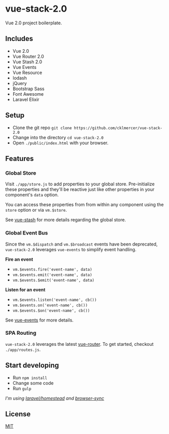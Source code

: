 # vue-stack-2.0
Vue 2.0 project boilerplate.

## Includes
* Vue 2.0
* Vue Router 2.0
* Vue Stash 2.0
* Vue Events
* Vue Resource
* lodash
* jQuery
* Bootstrap Sass
* Font Awesome
* Laravel Elixir

## Setup
* Clone the git repo `git clone https://github.com/cklmercer/vue-stack-2.0`
* Change into the directory `cd vue-stack-2.0`
* Open `./public/index.html` with your browser.

## Features

### Global Store
Visit `./app/store.js` to add properties to your global store. Pre-initialize these properties and they'll be reactive 
just like other properties in your component's `data` option.
 
You can access these properties from from within any component using the `store` option or via `vm.$store`. 
 
See [vue-stash](https://github.com/cklmercer/vue-stash) for more details regarding the global store.
 
### Global Event Bus
Since the `vm.$dispatch` and `vm.$broadcast` events have been deprecated, `vue-stack-2.0` leverages `vue-events` to 
simplify event handling.

**Fire an event** 
* `vm.$events.fire('event-name', data)`
* `vm.$events.emit('event-name', data)`
* `vm.$events.$emit('event-name', data)`

**Listen for an event**
* `vm.$events.listen('event-name', cb())`
* `vm.$events.on('event-name', cb())`
* `vm.$events.$on('event-name', cb())`

See [vue-events](https://github.com/cklmercer/vue-events) for more details.

### SPA Routing
`vue-stack-2.0` leverages the latest [vue-router](https://github.com/vuejs/vue-router). To get started, checkout
`./app/routes.js`.

## Start developing
* Run `npm install`
* Change some code
* Run `gulp`

_I'm using [laravel/homestead](https://github.com/laravel/homestead) and [browser-sync](https://github.com/JeffreyWay/laravel-elixir-browsersync-official)_

## License
[MIT](http://opensource.org/licenses/MIT)
